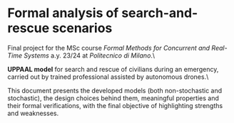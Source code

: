 # Formal analysis of search-and-rescue scenarios

Final project for the MSc course *Formal Methods for Concurrent and Real-Time Systems* a.y. 23/24 at *Politecnico di Milano*.\

**UPPAAL model** for search and rescue of civilians during an emergency, carried out by trained professional assisted by autonomous drones.\

This document presents the developed models (both non-stochastic and stochastic), the design choices behind them, meaningful properties and their formal verifications, with the final objective of highlighting strengths and weaknesses.
